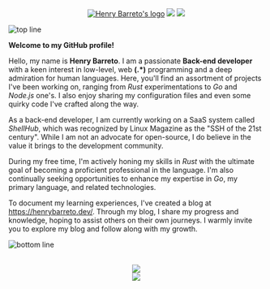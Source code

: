<div align="center">
  <a href="https://henrybarreto.dev/" target="_blank"><img src="https://user-images.githubusercontent.com/23109089/213782979-5a11a9cc-77ef-4334-8d9b-9f5c6587c44f.png" alt="Henry Barreto's logo" /></a>
  <a href="https://www.linkedin.com/in/ruan-figueiredo/"><img src="https://img.shields.io/badge/LinkedIn-0077B5?style=for-the-badge&logo=linkedin&logoColor=white" /></a>
  <a href="https://medium.com/@henrybarreto"><img src="https://img.shields.io/badge/Medium-000000?style=for-the-badge&logo=medium&logoColor=white" /></a>
  <br />
</div>

![top line](https://user-images.githubusercontent.com/23109089/213783502-9cf034cf-872c-4238-94d4-a170033234c0.png)

**Welcome to my GitHub profile!**

Hello, my name is **Henry Barreto**. I am a passionate **Back-end developer** with a keen interest in low-level, web __(.*)__ programming and a deep admiration for human languages. Here, you'll find an assortment of projects I've been working on, ranging from _Rust_ experimentations to _Go_ and _Node.js_ one's. I also enjoy sharing my configuration files and even some quirky code I've crafted along the way.

As a back-end developer, I am currently working on a SaaS system called _ShellHub_, which was recognized by Linux Magazine as the "SSH of the 21st century". While I am not an advocate for open-source, I do believe in the value it brings to the development community.

During my free time, I'm actively honing my skills in _Rust_ with the ultimate goal of becoming a proficient professional in the language. I'm also continually seeking opportunities to enhance my expertise in _Go_, my primary language, and related technologies.

To document my learning experiences, I've created a blog at https://henrybarreto.dev/. Through my blog, I share my progress and knowledge, hoping to assist others on their own journeys. I warmly invite you to explore my blog and follow along with my growth.

![bottom line](https://user-images.githubusercontent.com/23109089/213783502-9cf034cf-872c-4238-94d4-a170033234c0.png)

<div align="center">
  <br />
  <img src="https://cr-skills-chart-widget.azurewebsites.net/api/api?username=henrybarreto&branding=false&width=700px&skills=Rust,Go,JavaScript,TypeScript,Java,C" />
</div>

<div align="center">
  <img src="https://user-images.githubusercontent.com/23109089/213783513-9f3e2a3f-c324-4250-8f37-acc6302127f7.png" />
</div>
